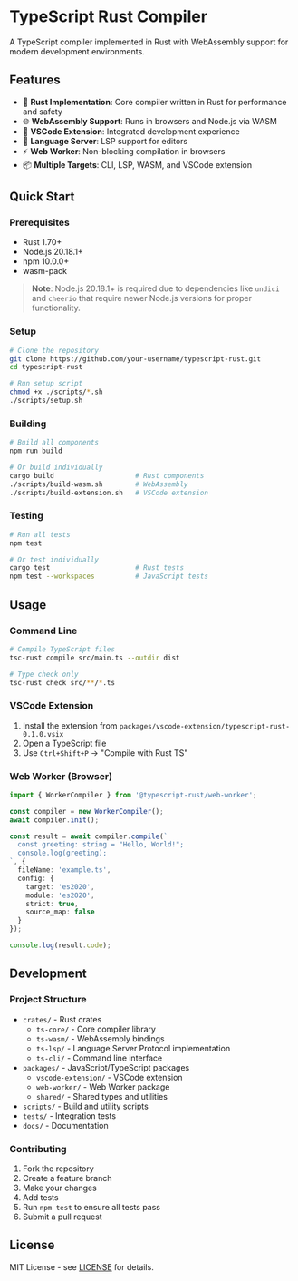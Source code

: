 # TypeScript Rust Compiler

A TypeScript compiler implemented in Rust with WebAssembly support for modern development environments.

## Features

- 🦀 **Rust Implementation**: Core compiler written in Rust for performance and safety
- 🌐 **WebAssembly Support**: Runs in browsers and Node.js via WASM
- 🔧 **VSCode Extension**: Integrated development experience
- 🚀 **Language Server**: LSP support for editors
- ⚡ **Web Worker**: Non-blocking compilation in browsers
- 📦 **Multiple Targets**: CLI, LSP, WASM, and VSCode extension


## Quick Start

### Prerequisites

- Rust 1.70+
- Node.js 20.18.1+
- npm 10.0.0+
- wasm-pack

> **Note**: Node.js 20.18.1+ is required due to dependencies like `undici` and `cheerio` that require newer Node.js versions for proper functionality.

### Setup

```bash
# Clone the repository
git clone https://github.com/your-username/typescript-rust.git
cd typescript-rust

# Run setup script
chmod +x ./scripts/*.sh
./scripts/setup.sh
```

### Building

```bash
# Build all components
npm run build

# Or build individually
cargo build                    # Rust components
./scripts/build-wasm.sh        # WebAssembly
./scripts/build-extension.sh   # VSCode extension
```

### Testing

```bash
# Run all tests
npm test

# Or test individually
cargo test                     # Rust tests
npm test --workspaces          # JavaScript tests
```

## Usage

### Command Line

```bash
# Compile TypeScript files
tsc-rust compile src/main.ts --outdir dist

# Type check only
tsc-rust check src/**/*.ts
```

### VSCode Extension

1. Install the extension from `packages/vscode-extension/typescript-rust-0.1.0.vsix`
2. Open a TypeScript file
3. Use `Ctrl+Shift+P` → "Compile with Rust TS"

### Web Worker (Browser)

```typescript
import { WorkerCompiler } from '@typescript-rust/web-worker';

const compiler = new WorkerCompiler();
await compiler.init();

const result = await compiler.compile(`
  const greeting: string = "Hello, World!";
  console.log(greeting);
`, {
  fileName: 'example.ts',
  config: {
    target: 'es2020',
    module: 'es2020',
    strict: true,
    source_map: false
  }
});

console.log(result.code);
```

## Development

### Project Structure

- `crates/` - Rust crates
  - `ts-core/` - Core compiler library
  - `ts-wasm/` - WebAssembly bindings
  - `ts-lsp/` - Language Server Protocol implementation
  - `ts-cli/` - Command line interface
- `packages/` - JavaScript/TypeScript packages
  - `vscode-extension/` - VSCode extension
  - `web-worker/` - Web Worker package
  - `shared/` - Shared types and utilities
- `scripts/` - Build and utility scripts
- `tests/` - Integration tests
- `docs/` - Documentation

### Contributing

1. Fork the repository
2. Create a feature branch
3. Make your changes
4. Add tests
5. Run `npm test` to ensure all tests pass
6. Submit a pull request

## License

MIT License - see [LICENSE](LICENSE) for details.
